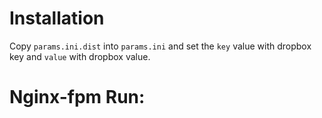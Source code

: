 # Installation

Copy `params.ini.dist` into `params.ini` and set the `key` value with dropbox key and `value` with dropbox value.

# Nginx-fpm Run:
